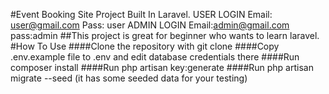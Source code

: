 #Event Booking Site Project Built In Laravel.
USER LOGIN
Email: user@gmail.com
Pass: user
ADMIN LOGIN
Email:admin@gmail.com
pass:admin
##This project is great for beginner who wants to learn laravel.
#How To Use
####Clone the repository with git clone
####Copy .env.example file to .env and edit database credentials there
####Run composer install
####Run php artisan key:generate
####Run php artisan migrate --seed (it has some seeded data for your testing)
